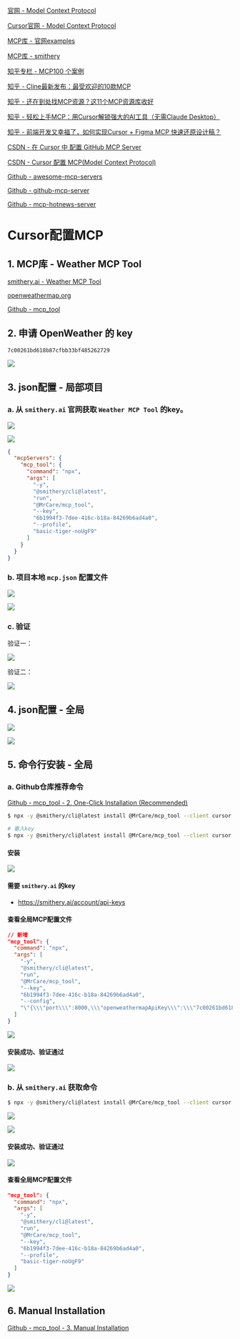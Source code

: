 [官网 - Model Context Protocol](https://modelcontextprotocol.io/introduction)

[Cursor官网 - Model Context Protocol](https://docs.cursor.com/context/model-context-protocol)



[MCP库 - 官网examples](https://modelcontextprotocol.io/examples)

[MCP库 - smithery](https://smithery.ai/)



[知乎专栏 - MCP100 个案例](https://www.zhihu.com/column/c_1882579828550641584)

[知乎 - Cline最新发布：最受欢迎的10款MCP](https://zhuanlan.zhihu.com/p/1902402889487476008)

[知乎 - 还在到处找MCP资源？这11个MCP资源库收好](https://link.zhihu.com/?target=https%3A//mp.weixin.qq.com/s%3F__biz%3DMzIyMzk3MTEwNQ%3D%3D%26mid%3D2247485404%26idx%3D1%26sn%3Da5413038109c02cd149a8eec53bcd955%26scene%3D21%23wechat_redirect)

[知乎 - 轻松上手MCP：用Cursor解锁强大的AI工具（无需Claude Desktop）](https://zhuanlan.zhihu.com/p/1891172966517163593)

[知乎 - 前端开发又幸福了，如何实现Cursor + Figma MCP 快速还原设计稿？](https://zhuanlan.zhihu.com/p/32907832217)



[CSDN - 在 Cursor 中 配置 GitHub MCP Server](https://blog.csdn.net/bestcxx/article/details/147561443)

[CSDN - Cursor 配置 MCP(Model Context Protocol)](https://blog.csdn.net/bestcxx/article/details/147516158)



[Github - awesome-mcp-servers](https://github.com/punkpeye/awesome-mcp-servers)

[Github - github-mcp-server](https://github.com/github/github-mcp-server)

[Github - mcp-hotnews-server](https://github.com/wopal-cn/mcp-hotnews-server)







# Cursor配置MCP

## 1. MCP库 - Weather MCP Tool

[smithery.ai - Weather MCP Tool](https://smithery.ai/server/@MrCare/mcp_tool)

[openweathermap.org](https://openweathermap.org/)

[Github - mcp_tool](https://github.com/MrCare/mcp_tool)



## 2. 申请 OpenWeather 的 key

```
7c00261bd618b87cfbb33bf485262729
```

![](/AllFiles/AI_IDE/Cursor/3_MCP/images/001.png)



##  3. json配置 - 局部项目

### a. 从 `smithery.ai` 官网获取 `Weather MCP Tool` 的key。

![](/AllFiles/AI_IDE/Cursor/3_MCP/images/002.png)

![](/AllFiles/AI_IDE/Cursor/3_MCP/images/004.png)

```json
{
  "mcpServers": {
    "mcp_tool": {
      "command": "npx",
      "args": [
        "-y",
        "@smithery/cli@latest",
        "run",
        "@MrCare/mcp_tool",
        "--key",
        "6b1994f3-7dee-416c-b18a-84269b6ad4a0",
        "--profile",
        "basic-tiger-noUgF9"
      ]
    }
  }
}
```



### b. 项目本地 `mcp.json` 配置文件

![](/AllFiles/AI_IDE/Cursor/3_MCP/images/005.png)

![](/AllFiles/AI_IDE/Cursor/3_MCP/images/006.png)



### c. 验证

验证一：

![](/AllFiles/AI_IDE/Cursor/3_MCP/images/007.png)

验证二：

![](/AllFiles/AI_IDE/Cursor/3_MCP/images/008.png)



## 4. json配置 - 全局

![](/AllFiles/AI_IDE/Cursor/3_MCP/images/009.png)

![](/AllFiles/AI_IDE/Cursor/3_MCP/images/010.png)



## 5. 命令行安装 - 全局

### a. Github仓库推荐命令

[Github -  mcp_tool - 2. One-Click Installation (Recommended)](https://github.com/MrCare/mcp_tool)

```sh
$ npx -y @smithery/cli@latest install @MrCare/mcp_tool --client cursor --config "{\"openweathermapApiKey\":\"your_api_key_here\",\"port\":8000}"

# 塞入key
$ npx -y @smithery/cli@latest install @MrCare/mcp_tool --client cursor --config "{\"openweathermapApiKey\":\"7c00261bd618b87cfbb33bf485262729\",\"port\":8000}"
```



#### 安装

![](/AllFiles/AI_IDE/Cursor/3_MCP/images/011.png)

#### 需要 `smithery.ai` 的key

* https://smithery.ai/account/api-keys



#### 查看全局MCP配置文件

```json
// 新增
"mcp_tool": {
  "command": "npx",
  "args": [
    "-y",
    "@smithery/cli@latest",
    "run",
    "@MrCare/mcp_tool",
    "--key",
    "6b1994f3-7dee-416c-b18a-84269b6ad4a0",
    "--config",
    "\"{\\\"port\\\":8000,\\\"openweathermapApiKey\\\":\\\"7c00261bd618b87cfbb33bf485262729\\\"}\""
  ]
}
```

![](/AllFiles/AI_IDE/Cursor/3_MCP/images/013.png)



#### 安装成功、验证通过

![](/AllFiles/AI_IDE/Cursor/3_MCP/images/012.png)





### b. 从 `smithery.ai` 获取命令

```sh
$ npx -y @smithery/cli@latest install @MrCare/mcp_tool --client cursor --profile basic-tiger-noUgF9 --key 6b1994f3-7dee-416c-b18a-84269b6ad4a0
```

![](/AllFiles/AI_IDE/Cursor/3_MCP/images/002.png)

![](/AllFiles/AI_IDE/Cursor/3_MCP/images/003.png)



#### 安装成功、验证通过

![](/AllFiles/AI_IDE/Cursor/3_MCP/images/014.png)



#### 查看全局MCP配置文件

```json
"mcp_tool": {
  "command": "npx",
  "args": [
    "-y",
    "@smithery/cli@latest",
    "run",
    "@MrCare/mcp_tool",
    "--key",
    "6b1994f3-7dee-416c-b18a-84269b6ad4a0",
    "--profile",
    "basic-tiger-noUgF9"
  ]
}
```

![](/AllFiles/AI_IDE/Cursor/3_MCP/images/015.png)





## 6. Manual Installation

[Github -  mcp_tool - 3. Manual Installation](https://github.com/MrCare/mcp_tool)



























